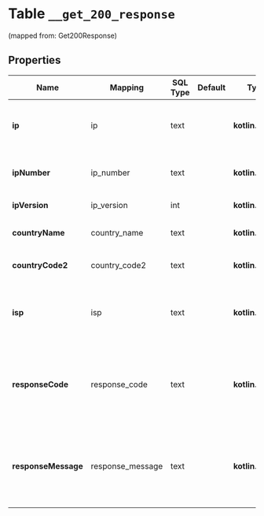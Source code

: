 
# Table `__get_200_response`
(mapped from: Get200Response)

## Properties
Name | Mapping | SQL Type | Default | Type | Description | Notes
---- | ------- | -------- | ------- | ---- | ----------- | -----
**ip** | ip | text |  | **kotlin.String** | IPv4 or IPv6 address used to lookup geolocation. |  [optional]
**ipNumber** | ip_number | text |  | **kotlin.String** | IP number in long integer (represented as string). |  [optional]
**ipVersion** | ip_version | int |  | **kotlin.Int** | IP version either 4 or 6. |  [optional]
**countryName** | country_name | text |  | **kotlin.String** | Full name of the IP country. |  [optional]
**countryCode2** | country_code2 | text |  | **kotlin.String** | ISO ALPHA-2 Country Code. |  [optional]
**isp** | isp | text |  | **kotlin.String** | Internet Service Provider (ISP) who owns the IP address. |  [optional]
**responseCode** | response_code | text |  | **kotlin.String** | Response status code to indicate success or failed completion of the API call. |  [optional]
**responseMessage** | response_message | text |  | **kotlin.String** | Response message to indicate success or failed completion of the API call. |  [optional]










